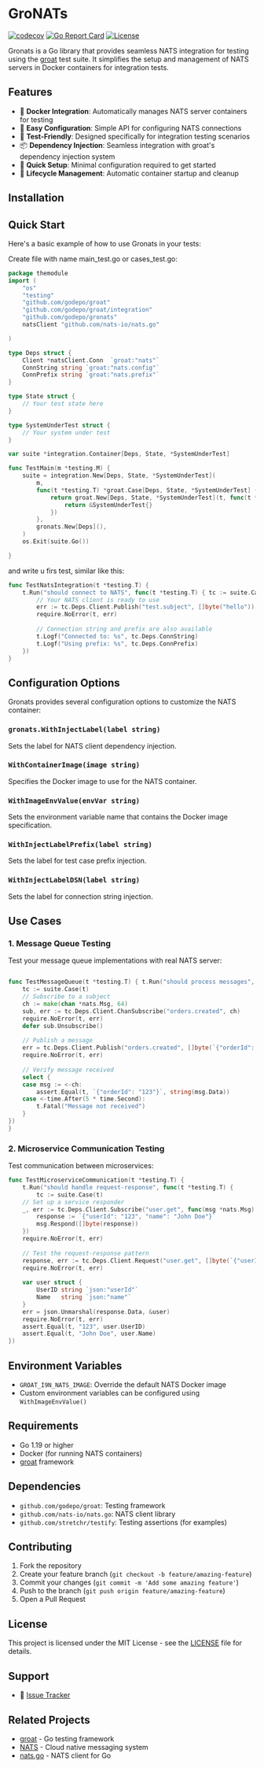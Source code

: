 # GroNATs

[![codecov](https://codecov.io/gh/godepo/gronats/graph/badge.svg?token=PxxK11IBFs)](https://codecov.io/gh/godepo/gronats)
[![Go Report Card](https://goreportcard.com/badge/godepo/gronats)](https://goreportcard.com/report/godepo/gronats)
[![License](https://img.shields.io/badge/License-MIT%202.0-blue.svg)](https://github.com/godepo/gronats/blob/main/LICENSE)

Gronats is a Go library that provides seamless NATS integration for testing using the [groat](https://github.com/godepo/groat) test suite. It simplifies the setup and management of NATS servers in Docker containers for integration tests.

## Features

- 🐳 **Docker Integration**: Automatically manages NATS server containers for testing
- 🔧 **Easy Configuration**: Simple API for configuring NATS connections
- 🧪 **Test-Friendly**: Designed specifically for integration testing scenarios
- 📦 **Dependency Injection**: Seamless integration with groat's dependency injection system
- 🚀 **Quick Setup**: Minimal configuration required to get started
- 🔄 **Lifecycle Management**: Automatic container startup and cleanup

## Installation

## Quick Start

Here's a basic example of how to use Gronats in your tests:



Create file with name main_test.go or cases_test.go:

```go
package themodule
import (
	"os"
	"testing"
	"github.com/godepo/groat"
	"github.com/godepo/groat/integration"
	"github.com/godepo/gronats"
	natsClient "github.com/nats-io/nats.go"

)

type Deps struct { 
	Client *natsClient.Conn  `groat:"nats"`
	ConnString string `groat:"nats.config"`
	ConnPrefix string `groat:"nats.prefix"`
}

type State struct { 
	// Your test state here 
}

type SystemUnderTest struct { 
	// Your system under test 
}

var suite *integration.Container[Deps, State, *SystemUnderTest]

func TestMain(m *testing.M) {
	suite = integration.New[Deps, State, *SystemUnderTest](
		m,
		func(t *testing.T) *groat.Case[Deps, State, *SystemUnderTest] {
			return groat.New[Deps, State, *SystemUnderTest](t, func(t *testing.T, deps Deps) *SystemUnderTest {
				return &SystemUnderTest{}
			})
		},
		gronats.New[Deps](),
	)
	os.Exit(suite.Go())

}

```

and write u firs test, similar like this:

```go
func TestNatsIntegration(t *testing.T) { 
	t.Run("should connect to NATS", func(t *testing.T) { tc := suite.Case(t)
        // Your NATS client is ready to use
        err := tc.Deps.Client.Publish("test.subject", []byte("hello"))
        require.NoError(t, err)
        
        // Connection string and prefix are also available
        t.Logf("Connected to: %s", tc.Deps.ConnString)
        t.Logf("Using prefix: %s", tc.Deps.ConnPrefix)
    })
}

```

## Configuration Options

Gronats provides several configuration options to customize the NATS container:

### `gronats.WithInjectLabel(label string)`
Sets the label for NATS client dependency injection.


### `WithContainerImage(image string)`
Specifies the Docker image to use for the NATS container.

### `WithImageEnvValue(envVar string)`
Sets the environment variable name that contains the Docker image specification.

### `WithInjectLabelPrefix(label string)`
Sets the label for test case prefix injection.

### `WithInjectLabelDSN(label string)`
Sets the label for connection string injection.


## Use Cases

### 1. Message Queue Testing

Test your message queue implementations with real NATS server:

```go

func TestMessageQueue(t *testing.T) { t.Run("should process messages", func(t *testing.T) { 
	tc := suite.Case(t)
    // Subscribe to a subject
    ch := make(chan *nats.Msg, 64)
    sub, err := tc.Deps.Client.ChanSubscribe("orders.created", ch)
    require.NoError(t, err)
    defer sub.Unsubscribe()
    
    // Publish a message
    err = tc.Deps.Client.Publish("orders.created", []byte(`{"orderId": "123"}`))
    require.NoError(t, err)
    
    // Verify message received
    select {
    case msg := <-ch:
        assert.Equal(t, `{"orderId": "123"}`, string(msg.Data))
    case <-time.After(5 * time.Second):
        t.Fatal("Message not received")
    }
})
}

```


### 2. Microservice Communication Testing

Test communication between microservices:

```go
func TestMicroserviceCommunication(t *testing.T) { 
	t.Run("should handle request-response", func(t *testing.T) { 
		tc := suite.Case(t)
    // Set up a service responder
    _, err := tc.Deps.Client.Subscribe("user.get", func(msg *nats.Msg) {
        response := `{"userId": "123", "name": "John Doe"}`
        msg.Respond([]byte(response))
    })
    require.NoError(t, err)
    
    // Test the request-response pattern
    response, err := tc.Deps.Client.Request("user.get", []byte(`{"userId": "123"}`), 5*time.Second)
    require.NoError(t, err)
    
    var user struct {
        UserID string `json:"userId"`
        Name   string `json:"name"`
    }
    err = json.Unmarshal(response.Data, &user)
    require.NoError(t, err)
    assert.Equal(t, "123", user.UserID)
    assert.Equal(t, "John Doe", user.Name)
})

```


## Environment Variables

- `GROAT_I9N_NATS_IMAGE`: Override the default NATS Docker image
- Custom environment variables can be configured using `WithImageEnvValue()`

## Requirements

- Go 1.19 or higher
- Docker (for running NATS containers)
- [groat](https://github.com/godepo/groat) framework

## Dependencies

- `github.com/godepo/groat`: Testing framework
- `github.com/nats-io/nats.go`: NATS client library
- `github.com/stretchr/testify`: Testing assertions (for examples)

## Contributing

1. Fork the repository
2. Create your feature branch (`git checkout -b feature/amazing-feature`)
3. Commit your changes (`git commit -m 'Add some amazing feature'`)
4. Push to the branch (`git push origin feature/amazing-feature`)
5. Open a Pull Request

## License

This project is licensed under the MIT License - see the [LICENSE](LICENSE) file for details.

## Support

- 🐛 [Issue Tracker](https://github.com/godepo/gronats/issues)

## Related Projects

- [groat](https://github.com/godepo/groat) - Go testing framework
- [NATS](https://nats.io/) - Cloud native messaging system
- [nats.go](https://github.com/nats-io/nats.go) - NATS client for Go

